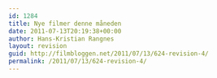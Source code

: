 ```yaml
---
id: 1284
title: Nye filmer denne måneden
date: 2011-07-13T20:19:38+00:00
author: Hans-Kristian Rangnes
layout: revision
guid: http://filmbloggen.net/2011/07/13/624-revision-4/
permalink: /2011/07/13/624-revision-4/
---
```

